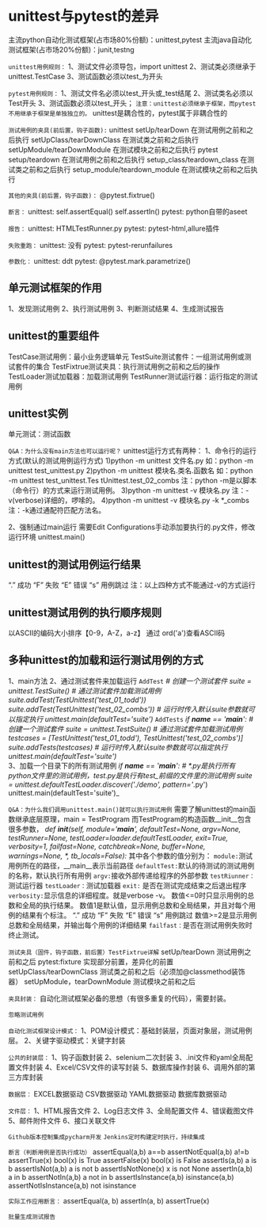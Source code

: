 # **unittest与pytest的差异**

主流python自动化测试框架(占市场80%份额)：unittest,pytest
主流java自动化测试框架(占市场20%份额)：junit,testng

`unittest用例规则：`
1、测试文件必须导包，import unittest
2、测试类必须继承于unittest.TestCase
3、测试函数必须以test_为开头

`pytest用例规则：`
1、测试文件名必须以test_开头或_test结尾
2、测试类名必须以Test开头
3、测试函数必须以test_开头；
`注意：unittest必须继承于框架，而pytest不用继承于框架是单独独立的。`
unittest是耦合性的，pytest属于非耦合性的

`测试用例的夹具(前后置，钩子函数):`
unittest
setUp/tearDown    在测试用例之前和之后执行
setUpClass/tearDownClass  在测试类之前和之后执行
setUpModule/tearDownModule    在测试模块之前和之后执行
pytest
setup/teardown    在测试用例之前和之后执行
setup_class/teardown_class  在测试类之前和之后执行
setup_module/teardown_module    在测试模块之前和之后执行

`其他的夹具(前后置，钩子函数)：`
@pytest.fixtrue()

`断言：`
unittest:
self.assertEqual()
self.assertIn()
pytest:
python自带的aseet

`报告：`
unittest:
HTMLTestRunner.py
pytest:
pytest-html,allure插件

`失败重跑：`
unittest:
没有
pytest:
pytest-rerunfailures

`参数化：`
unittest:
ddt
pytest:
@pytest.mark.parametrize()

## 单元测试框架的作用
1、发现测试用例
2、执行测试用例
3、判断测试结果
4、生成测试报告

## unittest的重要组件
TestCase测试用例：最小业务逻辑单元
TestSuite测试套件：一组测试用例或测试套件的集合
TestFixtrue测试夹具：执行测试用例之前和之后的操作
TestLoader测试加载器：加载测试用例
TestRunner测试运行器：运行指定的测试用例

## unittest实例
单元测试：测试函数

`Q&A：为什么没有main方法也可以运行呢？`
unittest运行方式有两种：
1、命令行的运行方式(默认的测试用例运行方式)
    1)python -m unittest 文件名.py
    如：python -m unittest test_unittest.py
    2)python -m unittest 模块名.类名.函数名
    如：python -m unittest test_unittest.Tes
    tUnittest.test_02_combs
    注：python -m是以脚本（命令行）的方式来运行测试用例。
    3)python -m unittest -v 模块名.py
    注：-v(verbose)详细的，啰嗦的。
    4)python -m unittest -v 模块名.py -k *_combs
    注：-k通过通配符匹配方法名。
    
2、强制通过main运行
需要Edit Configurations手动添加要执行的.py文件，修改运行环境
unittest.main()

## unittest的测试用例运行结果
“.” 成功
“F” 失败
“E” 错误
“s” 用例跳过 
注：以上四种方式不能通过-v的方式运行

## unittest测试用例的执行顺序规则
以ASCII的编码大小排序【0-9，A-Z，a-z】
通过 ord('a')查看ASCII码

## 多种unittest的加载和运行测试用例的方式
1、main方法
2、通过测试套件来加载运行
`AddTest`
    _# 创建一个测试套件
    suite = unittest.TestSuite()
    # 通过测试套件加载测试用例
    suite.addTest(TestUnittest('test_01_todd'))
    suite.addTest(TestUnittest('test_02_combs'))
    # 运行时传入默认suite参数就可以指定执行
    unittest.main(defaultTest='suite')_
`AddTests`
_if __name__ == '__main__':
    # 创建一个测试套件
    suite = unittest.TestSuite()
    # 通过测试套件加载测试用例
    testcases = [TestUnittest('test_01_todd'), TestUnittest('test_02_combs')]
    suite.addTests(testcases)
    # 运行时传入默认suite参数就可以指定执行
    unittest.main(defaultTest='suite')_    
3、加载一个目录下的所有测试用例
_if __name__ == '__main__':
    # *.py是执行所有python文件里的测试用例，test_*.py是执行有test_前缀的文件里的测试用例
    suite = unittest.defaultTestLoader.discover('./demo', pattern='*.py')
    unittest.main(defaultTest='suite')_
    
`Q&A：为什么我们调用unittest.main()就可以执行测试用例`
需要了解unittest的main函数继承底层原理，main = TestProgram 而TestProgram的构造函数__init__包含很多参数，
_def __init__(self, module='__main__', defaultTest=None, argv=None,
                    testRunner=None, testLoader=loader.defaultTestLoader,
                    exit=True, verbosity=1, failfast=None, catchbreak=None,
                    buffer=None, warnings=None, *, tb_locals=False):_
其中各个参数的值分别为：
`module:`测试用例所在的路径，__main__表示当前路径
`defaultTest:`默认的待测试的测试用例的名称，默认执行所有用例
`argv:`接收外部传递给程序的外部参数
`testRiunner：`测试运行器
`testLoader：`测试加载器
`exit:` 是否在测试完成结束之后退出程序
`verbosity:`显示信息的详细程度。就是verbose -v。
数值<=0时只显示用例的总数和全局的执行结果。
数值1是默认值，显示用例总数和全局结果，并且对每个用例的结果有个标注。
“.” 成功
“F” 失败
“E” 错误
“s” 用例跳过 
数值>=2是显示用例总数和全局结果，并输出每个用例的详细结果
`failfast：`是否在测试用例失败时终止测试。

`测试夹具（固件，钩子函数，前后置）TestFixtrue详解`
setUp/tearDown 测试用例之前和之后
pytest:fixture  实现部分前置，差异化的前置
setUpClass/tearDownClass 测试类之前和之后（必须加@classmethod装饰器）
setUpModule，tearDownModule 测试模块之前和之后

`夹具封装：`
自动化测试框架必备的思想（有很多重复的代码），需要封装。

`忽略测试用例`


`自动化测试框架设计模式：`
1、POM设计模式：基础封装层，页面对象层，测试用例层。
2、关键字驱动模式：关键字封装

`公共的封装层：`
1、钩子函数封装
2、selenium二次封装
3、.ini文件和yaml全局配置文件封装
4、Excel/CSV文件的读写封装
5、数据库操作封装
6、调用外部的第三方库封装

`数据层：`
EXCEL数据驱动
CSV数据驱动
YAML数据驱动
数据库数据驱动

`文件层：`
1、HTML报告文件
2、Log日志文件
3、全局配置文件
4、错误截图文件
5、邮件附件文件
6、接口关联文件

`Github版本控制集成pycharm开发`
`Jenkins定时构建定时执行，持续集成`

`断言（判断用例是否执行成功）`
assertEqual(a,b)        a==b
assertNotEqual(a,b)     a!=b
assertTrue(x)           bool(x) is True
assertFalse(x)          bool(x) is False
assertIs(a,b)           a is b
assertIsNot(a,b)        a is not b
assertIsNotNone(x)      x is not None
assertIn(a,b)           a in b
assertNotIn(a,b)        a not in b
assertIsInstance(a,b)   isinstance(a,b)
assertNotIsInstance(a,b) not isinstance

`实际工作应用断言：`
assertEqual(a, b)
assertIn(a, b)
assertTrue(x)

`批量生成测试报告`